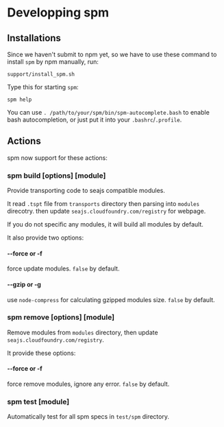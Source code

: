 Developping spm
===============

Installations
-------------

Since we haven't submit to npm yet, so we have to use these command to 
install `spm` by npm manually, run:

    support/install_spm.sh

Type this for starting `spm`:

    spm help

You can use `. /path/to/your/spm/bin/spm-autocomplete.bash` to enable 
bash autocompletion, or just put it into your `.bashrc`/`.profile`.

Actions
-------

spm now support for these actions:

### spm build [options] [module]

Provide transporting code to seajs compatible modules.

It read `.tspt` file from `transports` directory then parsing into `modules` 
direcotry. then update `seajs.cloudfoundry.com/registry` for webpage.

If you do not specific any modules, it will build all modules by default.

It also provide two options:

#### --force or -f

force update modules. `false` by default.

#### --gzip or -g

use `node-compress` for calculating gzipped modules size. `false` by default.

### spm remove [options] [module]

Remove modules from `modules` directory, then update `seajs.cloudfoundry.com/registry`.

It provide these options:

#### --force or -f

force remove modules, ignore any error. `false` by default.

### spm test [module]

Automatically test for all spm specs in `test/spm` directory.
